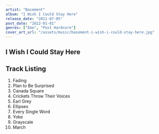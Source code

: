 ```yaml
---
artist: "Basement"
album: "I Wish I Could Stay Here"
release_date: "2011-07-05"
post_date: "2022-01-01"
genres: ["Emo", "Post Hardcore"]
cover_art_url: "/assets/music/basement-i-wish-i-could-stay-here.jpg"
---
```


## I Wish I Could Stay Here

## Track Listing

1. Fading
2. Plan to Be Surprised
3. Canada Square
4. Crickets Throw Their Voices
5. Earl Grey
6. Ellipses
7. Every Single Word
8. Yoke
9. Grayscale
10. March
